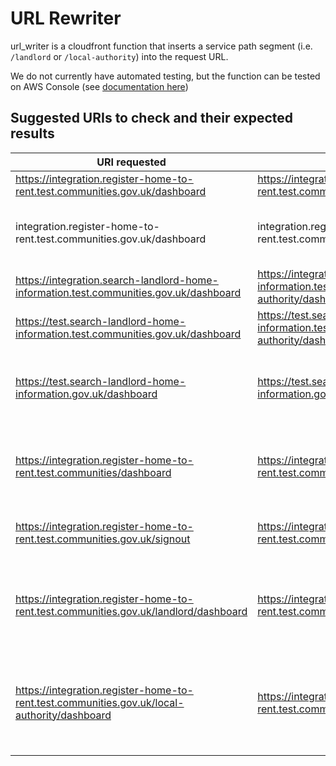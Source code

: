 # URL Rewriter

url_writer is a cloudfront function that inserts a service path segment (i.e. `/landlord` or `/local-authority`) into the request URL.

We do not currently have automated testing, but the function can be tested on AWS Console (see [documentation here](https://docs.aws.amazon.com/AmazonCloudFront/latest/DeveloperGuide/test-function.html))

## Suggested URIs to check and their expected results

| URI requested                                                                               | Expected output                                                                                        | Notes                                                                       |
|---------------------------------------------------------------------------------------------|--------------------------------------------------------------------------------------------------------|-----------------------------------------------------------------------------|
| https://integration.register-home-to-rent.test.communities.gov.uk/dashboard                 | https://integration.register-home-to-rent.test.communities.gov.uk/landlord/dashboard                   | Landlord dashboard                                                          |
| integration.register-home-to-rent.test.communities.gov.uk/dashboard                         | integration.register-home-to-rent.test.communities.gov.uk/landlord/dashboard                           | Works whether the url scheme is included or not                             |
| https://integration.search-landlord-home-information.test.communities.gov.uk/dashboard      | https://integration.search-landlord-home-information.test.communities.gov.uk/local-authority/dashboard | Local authority dashboard                                                   |
| https://test.search-landlord-home-information.test.communities.gov.uk/dashboard             | https://test.search-landlord-home-information.test.communities.gov.uk/local-authority/dashboard        | Works for any environment                                                   |
| https://test.search-landlord-home-information.gov.uk/dashboard                              | https://test.search-landlord-home-information.gov.uk/local-authority/dashboard                         | Works for modified domain (needs to include .gov.uk)                        |
| https://integration.register-home-to-rent.test.communities/dashboard                        | https://integration.register-home-to-rent.test.communities/dashboard                                   | Returns the original url if the domain does not include .gov.uk             |
| https://integration.register-home-to-rent.test.communities.gov.uk/signout                   | https://integration.register-home-to-rent.test.communities.gov.uk/signout                                     | Returns the original url for excluded endpoints                             |
| https://integration.register-home-to-rent.test.communities.gov.uk/landlord/dashboard        | https://integration.register-home-to-rent.test.communities.gov.uk/landlord/dashboard                          | Returns the original url if the correct service name is already included    |
| https://integration.register-home-to-rent.test.communities.gov.uk/local-authority/dashboard | https://integration.register-home-to-rent.test.communities.gov.uk/landlord/dashboard                          | Attempts to replace an incorrect service name with the correct service name |